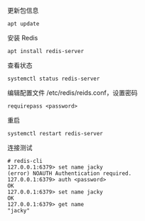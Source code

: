 更新包信息
```
apt update
```

安装 Redis
```
apt install redis-server
```

查看状态
```
systemctl status redis-server
```

编辑配置文件 /etc/redis/reids.conf，设置密码
```
requirepass <password>
```

重启
```
systemctl restart redis-server
```

连接测试
```
# redis-cli
127.0.0.1:6379> set name jacky
(error) NOAUTH Authentication required.
127.0.0.1:6379> auth <password>
OK
127.0.0.1:6379> set name jacky
OK
127.0.0.1:6379> get name
"jacky"
```